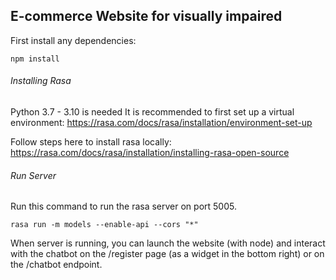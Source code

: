 ## E-commerce Website for visually impaired

First install any dependencies:
```
npm install
```

###### Installing Rasa
Python 3.7 - 3.10 is needed
It is recommended to first set up a virtual environment: https://rasa.com/docs/rasa/installation/environment-set-up

Follow steps here to install rasa locally: https://rasa.com/docs/rasa/installation/installing-rasa-open-source

###### Run Server
Run this command to run the rasa server on port 5005.
```
rasa run -m models --enable-api --cors "*"
```

When server is running, you can launch the website (with node) and interact with the chatbot on the /register page (as a widget in the bottom right) or on the /chatbot endpoint.
